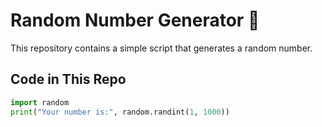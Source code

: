 # Random Number Generator 🎲  

This repository contains a simple script that generates a random number.  

## Code in This Repo  
```python
import random  
print("Your number is:", random.randint(1, 1000))
